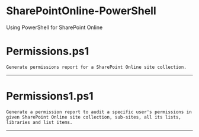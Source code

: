# SharePointOnline-PowerShell
Using PowerShell for SharePoint Online

# Permissions.ps1
`Generate permissions report for a SharePoint Online site collection.`
***
# Permissions1.ps1
` Generate a permission report to audit a specific user's permissions in given SharePoint Online site collection, sub-sites, all its lists, libraries and list items. `
***
